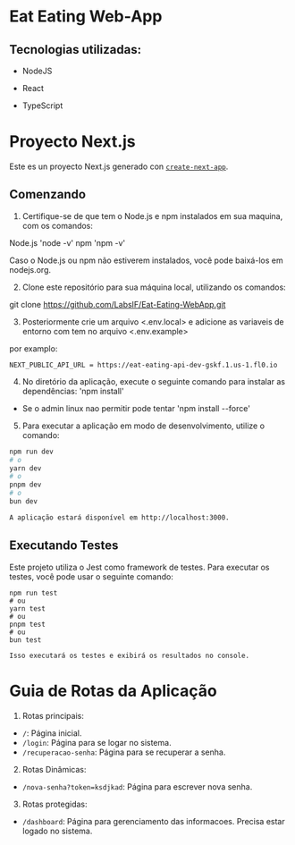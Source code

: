 # Eat Eating Web-App

## Tecnologias utilizadas:

- <p>NodeJS</p>
- <p>React</p>
- <p>TypeScript</p>

# Proyecto Next.js

Este es un proyecto Next.js generado con [`create-next-app`](https://github.com/vercel/next.js/tree/canary/packages/create-next-app).

## Comenzando

1. Certifique-se de que tem o Node.js e npm instalados em sua maquina, com os comandos:

Node.js 'node -v'
npm 'npm -v'

Caso o Node.js ou npm não estiverem instalados, você pode baixá-los em nodejs.org.

2. Clone este repositório para sua máquina local, utilizando os comandos:

git clone https://github.com/LabsIF/Eat-Eating-WebApp.git

3. Posteriormente crie um arquivo <.env.local> e adicione as variaveis de entorno com tem no arquivo <.env.example>

por examplo:

```
NEXT_PUBLIC_API_URL = https://eat-eating-api-dev-gskf.1.us-1.fl0.io

```

4. No diretório da aplicação, execute o seguinte comando para instalar as dependências: 'npm install'

- Se o admin linux nao permitir pode tentar 'npm install --force'

5. Para executar a aplicação em modo de desenvolvimento, utilize o comando:

```bash
npm run dev
# o
yarn dev
# o
pnpm dev
# o
bun dev

A aplicação estará disponível em http://localhost:3000.
```

## Executando Testes

Este projeto utiliza o Jest como framework de testes. Para executar os testes, você pode usar o seguinte comando:

```
npm run test
# ou
yarn test
# ou
pnpm test
# ou
bun test

Isso executará os testes e exibirá os resultados no console.
```

# Guia de Rotas da Aplicação

1. Rotas principais:

- `/`: Página inicial.
- `/login`: Página para se logar no sistema.
- `/recuperacao-senha`: Página para se recuperar a senha.

2. Rotas Dinâmicas:

- `/nova-senha?token=ksdjkad`: Página para escrever nova senha.

3. Rotas protegidas:

- `/dashboard`: Página para gerenciamento das informacoes. Precisa estar logado no sistema.

